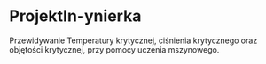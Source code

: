 # ProjektIn-ynierka
Przewidywanie Temperatury krytycznej, ciśnienia krytycznego oraz objętości krytycznej, przy pomocy uczenia mszynowego.
